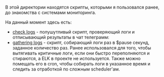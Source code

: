 В этой директории находятся скрипты, которыми я пользовался ранее, до знакомства с системами мониторинга.<br>

На данный момент здесь есть:
* [check logs](check_logs.sh) - полушутливый скрипт, проверяющий логи и отписывающий результаты в чат телеграмм:<br>
* [gathering logs](gathering_logs.sh) - скрипт, собирающий логи раз в $pause секунд, заданное количество раз. Ранее использовался для того, чтобы вытягивать критичные логи, если они быстро переполняются и стираются, а ELK в проекте не используется. Также можно помещать его в cron, чтобы собирать логи в указанное время и следить за отработкой по сложным scheduler'ам.
